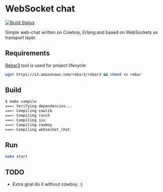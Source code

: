 # WebSocket chat

[![Build Status](https://travis-ci.org/hayorov/websocket_chat.svg?branch=master)](https://travis-ci.org/hayorov/websocket_chat)

Simple web-chat written on Cowboy, Erlang and based on WebSockets as transport layer.

## Requirements

[Rebar3](https://github.com/erlang/rebar3) tool is used for project lifecycle

```bash
wget https://s3.amazonaws.com/rebar3/rebar3 && chmod +x rebar
```

## Build

```bash
$ make compile
===> Verifying dependencies...
===> Compiling cowlib
===> Compiling ranch
===> Compiling jsx
===> Compiling cowboy
===> Compiling websocket_chat
```

## Run

```bash
make start
```

## TODO

- Extra goal do it without cowboy. :)
